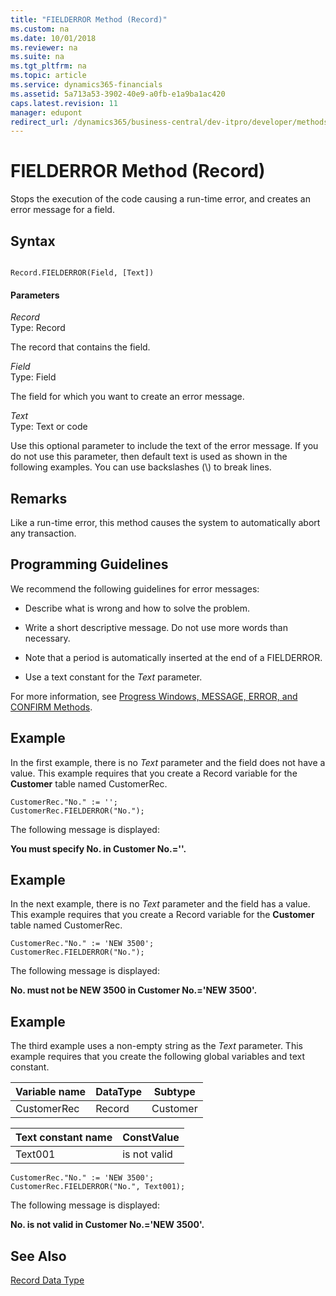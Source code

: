 ```yaml
---
title: "FIELDERROR Method (Record)"
ms.custom: na
ms.date: 10/01/2018
ms.reviewer: na
ms.suite: na
ms.tgt_pltfrm: na
ms.topic: article
ms.service: dynamics365-financials
ms.assetid: 5a713a53-3902-40e9-a0fb-e1a9ba1ac420
caps.latest.revision: 11
manager: edupont
redirect_url: /dynamics365/business-central/dev-itpro/developer/methods-auto/library
---
```


 

# FIELDERROR Method (Record)
Stops the execution of the code causing a run-time error, and creates an error message for a field.  

## Syntax  

```  

Record.FIELDERROR(Field, [Text])  
```  

#### Parameters  
 *Record*  
 Type: Record  

 The record that contains the field.  

 *Field*  
 Type: Field  

 The field for which you want to create an error message.  

 *Text*  
 Type: Text or code  

 Use this optional parameter to include the text of the error message. If you do not use this parameter, then default text is used as shown in the following examples. You can use backslashes \(\\\) to break lines.  

## Remarks  
 Like a run-time error, this method causes the system to automatically abort any transaction.  

## Programming Guidelines  
 We recommend the following guidelines for error messages:  

-   Describe what is wrong and how to solve the problem.  

-   Write a short descriptive message. Do not use more words than necessary.  

-   Note that a period is automatically inserted at the end of a FIELDERROR.  

-   Use a text constant for the *Text* parameter.  

 For more information, see [Progress Windows, MESSAGE, ERROR, and CONFIRM Methods](../devenv-progress-windows-message-error-and-confirm-methods.md).  

## Example  
 In the first example, there is no *Text* parameter and the field does not have a value. This example requires that you create a Record variable for the **Customer** table named CustomerRec.  

```  
CustomerRec."No." := '';  
CustomerRec.FIELDERROR("No.");  
```  

 The following message is displayed:  

 **You must specify No. in Customer No.=''.**  

## Example  
 In the next example, there is no *Text* parameter and the field has a value. This example requires that you create a Record variable for the **Customer** table named CustomerRec.  

```  
CustomerRec."No." := 'NEW 3500';  
CustomerRec.FIELDERROR("No.");  
```  

 The following message is displayed:  

 **No. must not be NEW 3500 in Customer No.='NEW 3500'.**  

## Example  
 The third example uses a non-empty string as the *Text* parameter. This example requires that you create the following global variables and text constant.  

|Variable name|DataType|Subtype|  
|-------------------|--------------|-------------|  
|CustomerRec|Record|Customer|  

|Text constant name|ConstValue|  
|------------------------|----------------|  
|Text001|is not valid|  

```  
CustomerRec."No." := 'NEW 3500';  
CustomerRec.FIELDERROR("No.", Text001);  
```  

 The following message is displayed:  

 **No. is not valid in Customer No.='NEW 3500'.**  

## See Also  
 [Record Data Type](../datatypes/devenv-Record-Data-Type.md)
